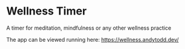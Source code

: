 # Wellness Timer
A timer for meditation, mindfulness or any other wellness practice

The app can be viewed running here: https://wellness.andytodd.dev/
